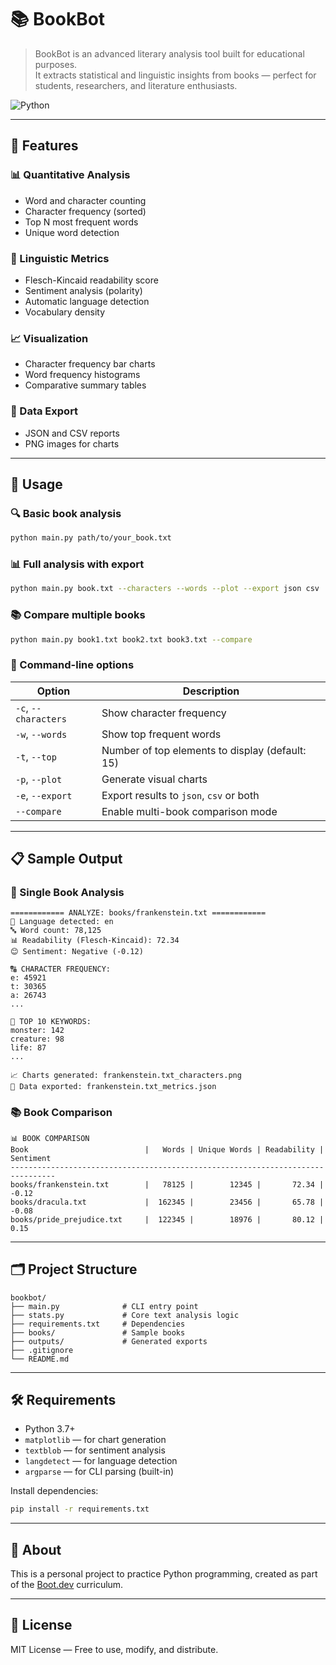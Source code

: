 # 📚 BookBot

> BookBot is an advanced literary analysis tool built for educational purposes.  
> It extracts statistical and linguistic insights from books — perfect for students, researchers, and literature enthusiasts.

![Python](https://img.shields.io/badge/Python-3.7%2B-blue?logo=python)

---

## 🌟 Features

### 📊 Quantitative Analysis
- Word and character counting
- Character frequency (sorted)
- Top N most frequent words
- Unique word detection

### 🧠 Linguistic Metrics
- Flesch-Kincaid readability score
- Sentiment analysis (polarity)
- Automatic language detection
- Vocabulary density

### 📈 Visualization
- Character frequency bar charts
- Word frequency histograms
- Comparative summary tables

### 💾 Data Export
- JSON and CSV reports
- PNG images for charts

---

## 🚀 Usage

### 🔍 Basic book analysis
```bash
python main.py path/to/your_book.txt
```

### 📊 Full analysis with export
```bash
python main.py book.txt --characters --words --plot --export json csv
```

### 📚 Compare multiple books
```bash
python main.py book1.txt book2.txt book3.txt --compare
```

### 🧰 Command-line options
| Option | Description |
|--------|-------------|
| `-c`, `--characters`     | Show character frequency |
| `-w`, `--words`          | Show top frequent words |
| `-t`, `--top`            | Number of top elements to display (default: 15) |
| `-p`, `--plot`           | Generate visual charts |
| `-e`, `--export`         | Export results to `json`, `csv` or both |
| `--compare`              | Enable multi-book comparison mode |

---

## 📋 Sample Output

### 📝 Single Book Analysis
```
============ ANALYZE: books/frankenstein.txt ============
📖 Language detected: en
🔤 Word count: 78,125
📊 Readability (Flesch-Kincaid): 72.34
😊 Sentiment: Negative (-0.12)

🔠 CHARACTER FREQUENCY:
e: 45921
t: 30365
a: 26743
...

🔑 TOP 10 KEYWORDS:
monster: 142
creature: 98
life: 87
...

📈 Charts generated: frankenstein.txt_characters.png
💾 Data exported: frankenstein.txt_metrics.json
```

### 📚 Book Comparison
```
📊 BOOK COMPARISON
Book                          |   Words | Unique Words | Readability | Sentiment
--------------------------------------------------------------------------------
books/frankenstein.txt        |   78125 |        12345 |       72.34 |     -0.12
books/dracula.txt             |  162345 |        23456 |       65.78 |     -0.08
books/pride_prejudice.txt     |  122345 |        18976 |       80.12 |      0.15
```

---

## 🗂️ Project Structure

```
bookbot/
├── main.py              # CLI entry point
├── stats.py             # Core text analysis logic
├── requirements.txt     # Dependencies
├── books/               # Sample books
├── outputs/             # Generated exports
├── .gitignore
└── README.md
```

---

## 🛠 Requirements

- Python 3.7+
- `matplotlib` — for chart generation
- `textblob` — for sentiment analysis
- `langdetect` — for language detection
- `argparse` — for CLI parsing (built-in)

Install dependencies:
```bash
pip install -r requirements.txt
```

---

## 🧪 About

This is a personal project to practice Python programming, created as part of the [Boot.dev](https://www.boot.dev) curriculum.

---

## 🔖 License

MIT License — Free to use, modify, and distribute.

